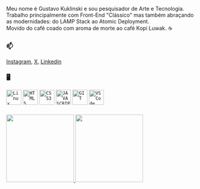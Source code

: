 Meu nome é Gustavo Kuklinski e sou pesquisador de Arte e Tecnologia.<br />
Trabalho principalmente com Front-End "Clássico" mas também abraçando as modernidades: do LAMP Stack ao Atomic Deployment. <br />
Movido do café coado com aroma de morte ao café Kopi Luwak. ☕

### 📫
[Instagram](https://www.instagram.com/gustavo.martes/), [X](https://x.com/gustavo__martes), [Linkedin](https://www.linkedin.com/in/gustavo-kuklinski/)

### 🖥️
<code><img width="40px" src="https://www.svgrepo.com/show/452054/linux.svg" title = "Linux"/></code>
<code><img width="40px" src="https://cdn.jsdelivr.net/gh/devicons/devicon/icons/html5/html5-original-wordmark.svg" title = "HTML5"/></code>
<code><img width="40px" src="https://cdn.jsdelivr.net/gh/devicons/devicon/icons/css3/css3-original-wordmark.svg" title = "CSS3"/></code>
<code><img width="40px" src="https://cdn.jsdelivr.net/gh/devicons/devicon/icons/javascript/javascript-original.svg" title = "JAVASCRIPT"/></code>
<code><img width="40px" src="https://www.svgrepo.com/show/452210/git.svg" title = "GIT"/></code>
<code><img width="40px" src="https://www.svgrepo.com/show/452129/vs-code.svg" title = "VSCode"/></code>

###
<a href="https://github.com/marllonpanisset">
  <img height="180em" src="https://github-readme-stats-eight-theta.vercel.app/api?username=gustavokuklinski&show_icons=true&theme=algolia&include_all_commits=true&count_private=true"/>
  <img height="180em" src="https://github-readme-stats-eight-theta.vercel.app/api/top-langs/?username=gustavokuklinski&layout=compact&langs_count=8&theme=algolia"/>
</a>
